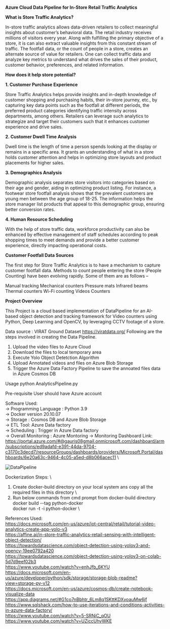 **Azure Cloud Data Pipeline for In-Store Retail Traffic Analytics**

**What is Store Traffic Analytics?**

In-store traffic analytics allows data-driven retailers to collect meaningful insights about customer’s behavioral data.
The retail industry receives millions of visitors every year. Along with fulfilling the primary objective of a store, it is can also extract valuable insights from this constant stream of traffic.
The footfall data, or the count of people in a store, creates an alternate source of value for retailers. One can collect traffic data and analyze key metrics to understand what drives the sales of their product, customer behavior, preferences, and related information.

**How does it help store potential?**

**1. Customer Purchase Experience** 
 
Store Traffic Analytics helps provide insights and in-depth knowledge of customer shopping and purchasing habits, their in-store journey, etc., by capturing key data points such as the footfall at different periods, the preferred product categories identifying traffic intensity across departments, among others. Retailers can leverage such analytics to strategize and target their customers such that it enhances customer experience and drive sales.

**2. Customer Dwell Time Analysis**

Dwell time is the length of time a person spends looking at the display or remains in a specific area. It grants an understanding of what in a store holds customer attention and helps in optimizing store layouts and product placements for higher sales.

**3. Demographics Analysis**

Demographic analysis separates store visitors into categories based on their age and gender, aiding in optimizing product listing. For instance, a footwear store footfall analysis shows that the prevalent customers are young men between the age group of 18-25. The information helps the store manager list products that appeal to this demographic group, ensuring better conversion rates.

**4. Human Resource Scheduling**

With the help of store traffic data, workforce productivity can also be enhanced by effective management of staff schedules according to peak shopping times to meet demands and provide a better customer experience, directly impacting operational costs.

**Customer Footfall Data Sources**

The first step for Store Traffic Analytics is to have a mechanism to capture customer footfall data. Methods to count people entering the store (People Counting) have been evolving rapidly. Some of them are as follows –

Manual tracking
Mechanical counters
Pressure mats
Infrared beams
Thermal counters
Wi-Fi counting
Videos Counters

**Project Overview**

This Project is a cloud based implementation of DataPipeline for an AI-based object detection and tracking framework for Video counters using Python, Deep Learning and OpenCV, by leveraging CCTV footage of a store.

Data source : VIRAT Ground Dataset
https://viratdata.org/
Following are the steps involved in creating the Data Pipeline.

1. Upload the video files to Azure Cloud
2. Download the files to local temporary area
3. Execute Yolo Object Detetction Algorithm
4. Upload Annotated videos and files on Azure Blob Storage
5. Trigger the Azure Data Factory Pipeline to save the annoated files data in Azure Cosmos DB

Usage
python AnalyticsPipeline.py

Pre-requisite
User should have Azure account

Software Used:\
-> Programming Language : Python 3.9 \
-> Docker version 20.10.07 \
-> Storage : Cosmos DB and Azure Blob Storage\
-> ETL Tool: Azure Data factory\
-> Scheduling : Trigger in Azure Data factory\
-> Overall Monitoring : Azure Montoring 
-> Monitoring Dashboard Link: \
https://portal.azure.com/#@gauris08gmail.onmicrosoft.com/dashboard/arm/subscriptions/ed9adafd-e391-44da-9704-c3170c3decd7/resourceGroups/dashboards/providers/Microsoft.Portal/dashboards/6e20a63c-9464-4c05-a5ed-d8b066acec11 \

![DataPipeline](https://user-images.githubusercontent.com/75573079/126571428-a29e3b2b-5604-483c-b6ac-c4d1fb42128b.PNG)


Dockerization Steps: \
1. Create docker-build directory on your local system ans copy all the required files in this directory \
2. Run below commands from cmd prompt from docker-build directory \
   docker build --tag python-docker \
   docker run -t -i python-docker \

References Used: \
https://docs.microsoft.com/en-us/azure/iot-central/retail/tutorial-video-analytics-create-app-yolo-v3 \
https://affine.ai/in-store-traffic-analytics-retail-sensing-with-intelligent-object-detection/ \
https://towardsdatascience.com/object-detection-using-yolov3-and-opencv-19ee0792a420 \
https://towardsdatascience.com/object-detection-using-yolov3-on-colab-5d7d9eef02b3 \
https://www.youtube.com/watch?v=enhJfb_6KYU \
https://docs.microsoft.com/en-us/azure/developer/python/sdk/storage/storage-blob-readme?view=storage-py-v12 \
https://docs.microsoft.com/en-us/azure/cosmos-db/create-notebook-visualize-data \
https://app.diagrams.net/#G1co7nBbhtr_6Lm8q1SKttKDXvoauMw6jf \
https://www.sqlshack.com/how-to-use-iterations-and-conditions-activities-in-azure-data-factory/ \
https://www.youtube.com/watch?v=5-SRNiC_qOU \
https://www.youtube.com/watch?v=UZiccUhvWKE

